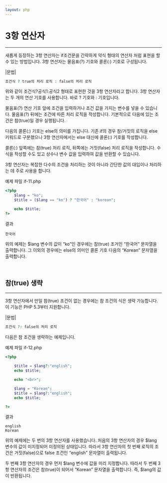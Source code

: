 ```yaml
---
layout: php
---
```


# 3항 연산자
---
새롭게 등장하는 3항 연산자는 if조건문을 간략하게 약식 형태의 연산자 처럼 표현을 할 수 있는 방법입니다. 
3항 연산자는 물음표(?) 기호와 콜론(:) 기호로 구성됩니다.  

|문법|
```php
조건식 ? true의 처리 로직 : false의 처리 로직
```

위와 같이 조건식?공식1:공식2 형태로 표현한 것을 3항 연산자라고 합니다. 3항 연산자는 두 개의 연산 기호를 사용합니다. 바로 ? 기호와 : 기호입니다.  

물음표(?) 연산 기호 앞에 조건을 입력하거나 조건 값을 가지는 변수를 넣을 수 있습니다. 물음표(?) 뒤에는 조건에 따른 처리 로직을 작성합니다. 기본적으로 다음에 있는 조건은 참(true)일 경우 실행됩니다.  

다음의 콜론(:) 기호는 else의 의미를 가집니다. 기존 if의 경우 참/거짓의 로직을 else 키워드로 구분했으나 3항 연산자에서는 else 대신에 콜론(:) 기호를 작성합니다.  

콜론(:) 앞쪽에는 참(true) 처리 로직, 뒤쪽에는 거짓(false) 처리 로직을 작성합니다. 수식을 작성할 수도 있고 상수나 변수 값을 입력하여 값을 반환할 수 있습니다.  

3항 연산자는 복잡한 다수의 조건을 처리하는 것이 아니라 간단한 값의 대입이나 처리하는 데 주로 사용을 합니다.  

예제 파일 if-11.php
```php
<?php
	$lang = "ko";
	$title = ($lang == "ko") ? "한국어" : "korean";

	echo $title;
?>
```

결과
```
한국어
```

위의 예제는 $lang 변수의 값이 “ko”인 경우에는 참(true) 조거인 “한국어” 문자열을 출력합니다. 그 이외의 경우에는 else의 의미인 콜론 기호 다음의 “Korean” 문자열을 출력합니다.  

<br>

## 참(true) 생략
---
3항 연산자에서 만일 참(true) 조건이 없는 경우에는 참 조건의 식은 생략 가능합니다. 이 기능은 PHP 5.3부터 지원합니다.  

|문법|
```php
조건식 ?: false의 처리 로직
```

다음은 참 조건을 생략하는 예제입니다.  

예제 파일 if-12.php
```php
<?php
	
	$title = $lang?:"english";
	echo $title;

	echo "<br>";

	$lang = "Korean";
	$title = $lang?:"english";
	echo $title;

?>
```

결과
```
english
Korean
```

위의 예제에는 두 번의 3항 연산자를 사용했습니다. 처음의 3항 연산자의 경우 $lang 변수의 값이 미지정되어 미정의된 상태입니다. 따라서 3항 연산자의 첫 번째 로직의 조건은 거짓(false)으로 false 조건인 “english” 문자열이 출력됩니다.  

두 번째 3항 연산자의 경우 먼저 $lang 변수에 값을 미리 지정합니다. 따라서 두 번째 3항 연산자의 조건은 참(true)이 되어서 “Korean” 문자열을 출력합니다. 즉, $lang의 값이 반환됩니다.  

<br>